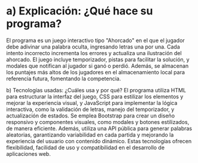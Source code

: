 
<h1 style="font-weight = bold">a) Explicación: ¿Qué hace su programa?</h1>


El programa es un juego interactivo tipo "Ahorcado" en el que el jugador debe adivinar una palabra oculta, ingresando letras una por una. Cada intento incorrecto incrementa los errores y actualiza una ilustración del ahorcado. El juego incluye temporizador, pistas para facilitar la solución, y modales que notifican al jugador si ganó o perdió. Además, se almacenan los puntajes más altos de los jugadores en el almacenamiento local para referencia futura, fomentando la competencia.


b) Tecnologías usadas: ¿Cuáles usa y por qué?
El programa utiliza HTML para estructurar la interfaz del juego, CSS para estilizar los elementos y mejorar la experiencia visual, y JavaScript para implementar la lógica interactiva, como la validación de letras, manejo del temporizador, y actualización de estados. Se emplea Bootstrap para crear un diseño responsivo y componentes visuales, como modales y botones estilizados, de manera eficiente. Además, utiliza una API pública para generar palabras aleatorias, garantizando variabilidad en cada partida y mejorando la experiencia del usuario con contenido dinámico. Estas tecnologías ofrecen flexibilidad, facilidad de uso y compatibilidad en el desarrollo de aplicaciones web.

